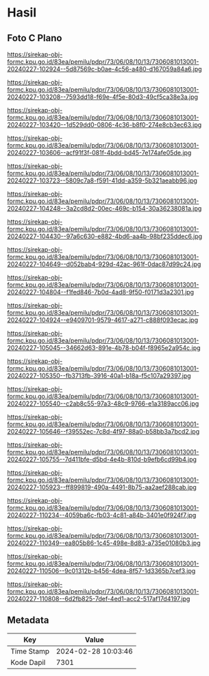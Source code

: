 # Hasil

## Foto C Plano

https://sirekap-obj-formc.kpu.go.id/83ea/pemilu/pdpr/73/06/08/10/13/7306081013001-20240227-102924--5d87569c-b0ae-4c56-a480-d167059a84a6.jpg

https://sirekap-obj-formc.kpu.go.id/83ea/pemilu/pdpr/73/06/08/10/13/7306081013001-20240227-103208--7593dd18-f69e-4f5e-80d3-49cf5ca38e3a.jpg

https://sirekap-obj-formc.kpu.go.id/83ea/pemilu/pdpr/73/06/08/10/13/7306081013001-20240227-103420--1d529dd0-0806-4c36-b8f0-274e8cb3ec63.jpg

https://sirekap-obj-formc.kpu.go.id/83ea/pemilu/pdpr/73/06/08/10/13/7306081013001-20240227-103606--acf91f3f-081f-4bdd-bd45-7e174afe05de.jpg

https://sirekap-obj-formc.kpu.go.id/83ea/pemilu/pdpr/73/06/08/10/13/7306081013001-20240227-103723--5809c7a8-f591-41dd-a359-5b321aeabb96.jpg

https://sirekap-obj-formc.kpu.go.id/83ea/pemilu/pdpr/73/06/08/10/13/7306081013001-20240227-104248--3a2cd8d2-00ec-469c-b154-30a36238081a.jpg

https://sirekap-obj-formc.kpu.go.id/83ea/pemilu/pdpr/73/06/08/10/13/7306081013001-20240227-104430--97a6c630-e882-4bd6-aa4b-98bf235ddec6.jpg

https://sirekap-obj-formc.kpu.go.id/83ea/pemilu/pdpr/73/06/08/10/13/7306081013001-20240227-104649--d052bab4-929d-42ac-961f-0dac87d99c24.jpg

https://sirekap-obj-formc.kpu.go.id/83ea/pemilu/pdpr/73/06/08/10/13/7306081013001-20240227-104804--f1fed846-7b0d-4ad8-9f50-f0171d3a2301.jpg

https://sirekap-obj-formc.kpu.go.id/83ea/pemilu/pdpr/73/06/08/10/13/7306081013001-20240227-104924--e9409701-9579-4617-a271-c888f093ecac.jpg

https://sirekap-obj-formc.kpu.go.id/83ea/pemilu/pdpr/73/06/08/10/13/7306081013001-20240227-105045--34662d63-891e-4b78-b04f-f8965e2a954c.jpg

https://sirekap-obj-formc.kpu.go.id/83ea/pemilu/pdpr/73/06/08/10/13/7306081013001-20240227-105350--fb3713fb-3916-40a1-b18a-f5c107a29397.jpg

https://sirekap-obj-formc.kpu.go.id/83ea/pemilu/pdpr/73/06/08/10/13/7306081013001-20240227-105540--c2ab8c55-97a3-48c9-9766-e1a3189acc06.jpg

https://sirekap-obj-formc.kpu.go.id/83ea/pemilu/pdpr/73/06/08/10/13/7306081013001-20240227-105646--f39552ec-7c8d-4f97-88a0-b58bb3a7bcd2.jpg

https://sirekap-obj-formc.kpu.go.id/83ea/pemilu/pdpr/73/06/08/10/13/7306081013001-20240227-105755--7d411bfe-d5bd-4e4b-810d-b9efb6cd99b4.jpg

https://sirekap-obj-formc.kpu.go.id/83ea/pemilu/pdpr/73/06/08/10/13/7306081013001-20240227-105923--ff899819-490a-4491-8b75-aa2aef288cab.jpg

https://sirekap-obj-formc.kpu.go.id/83ea/pemilu/pdpr/73/06/08/10/13/7306081013001-20240227-110234--4059ba6c-fb03-4c81-a84b-3401e0f924f7.jpg

https://sirekap-obj-formc.kpu.go.id/83ea/pemilu/pdpr/73/06/08/10/13/7306081013001-20240227-110349--ea805b86-1c45-498e-8d83-a735e01080b3.jpg

https://sirekap-obj-formc.kpu.go.id/83ea/pemilu/pdpr/73/06/08/10/13/7306081013001-20240227-110506--9c01312b-b456-4dea-8f57-1d3365b7cef3.jpg

https://sirekap-obj-formc.kpu.go.id/83ea/pemilu/pdpr/73/06/08/10/13/7306081013001-20240227-110808--6d2fb825-7def-4ed1-acc2-517af17d4197.jpg


## Metadata

| Key        | Value               |
| ---------- | ------------------- |
| Time Stamp | 2024-02-28 10:03:46 |
| Kode Dapil | 7301                |



